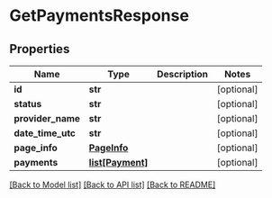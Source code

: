 # GetPaymentsResponse

## Properties
Name | Type | Description | Notes
------------ | ------------- | ------------- | -------------
**id** | **str** |  | [optional] 
**status** | **str** |  | [optional] 
**provider_name** | **str** |  | [optional] 
**date_time_utc** | **str** |  | [optional] 
**page_info** | [**PageInfo**](PageInfo.md) |  | [optional] 
**payments** | [**list[Payment]**](Payment.md) |  | [optional] 

[[Back to Model list]](../README.md#documentation-for-models) [[Back to API list]](../README.md#documentation-for-api-endpoints) [[Back to README]](../README.md)


